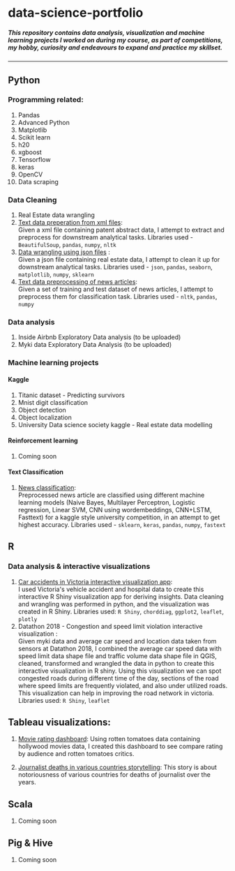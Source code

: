 # data-science-portfolio
##### This repository contains data analysis, visualization and machine learning projects I worked on during my course, as part of competitions, my hobby, curiosity and endeavours to expand and practice my skillset.
-------------------------------------------------------------------------------------------------------------------------------------

## Python

### Programming related:
1. Pandas
2. Advanced Python
3. Matplotlib
4. Scikit learn
5. h20
6. xgboost
7. Tensorflow
8. keras
9. OpenCV
10. Data scraping



### Data Cleaning
1. Real Estate data wrangling
2. [Text data preperation from xml files](https://github.com/VarunM24/data-science-portfolio/blob/master/Python/Wrangling/Xml-Text-preprocessing.ipynb "Python Jupyter notebook"): <br>
Given a xml file containing patent abstract data, I attempt to extract and preprocess for downstream analytical tasks.
Libraries used - `BeautifulSoup`, `pandas`, `numpy`, `nltk`
3. [Data wrangling using json files](https://github.com/VarunM24/data-science-portfolio/blob/master/Python/Wrangling/Json-data-wrangling.ipynb "Python Jupyter notebook") :<br>
Given a json file containing real estate data, I attempt to clean it up for downstream analytical tasks.
Libraries used - `json`, `pandas`, `seaborn`, `matplotlib`, `numpy`, `sklearn`
4. [Text data preprocessing of news articles](https://github.com/VarunM24/data-science-portfolio/blob/master/Python/Machine%20Learning/text-classification/News-classification/pre-processing/News-Preprocessing.ipynb "Python Jupyter notebook"): <br>
Given a set of training and test dataset of news articles, I attempt to preprocess them for classification task. 
Libraries used - `nltk`, `pandas`, `numpy`

### Data analysis

1. Inside Airbnb Exploratory Data analysis (to be uploaded)
2. Myki data Exploratory Data Analysis (to be uploaded)

### Machine learning projects

#### Kaggle
1. Titanic dataset - Predicting survivors
2. Mnist digit classification
3. Object detection
4. Object localization
5. University Data science society kaggle - Real estate data modelling

#### Reinforcement learning
1. Coming soon

#### Text Classification
1. [News classification](https://github.com/VarunM24/data-science-portfolio/blob/master/Python/Machine%20Learning/text-classification/News-classification/modelling/News-Classification.ipynb "Python Jupyter notebook"): <br>
Preprocessed news article are classified using different machine learning models (Naive Bayes, Multilayer Perceptron, Logistic regression, Linear SVM, CNN using wordembeddings, CNN+LSTM, Fasttext) for a kaggle style university competition, in an attempt to get highest accuracy. Libraries used - `sklearn`, `keras`, `pandas`, `numpy`, `fastext`


## R

### Data analysis & interactive visualizations
1. [  Car accidents in Victoria interactive visualization app](https://vm24.shinyapps.io/Victoria-car-accidents/ "ShinyApp"): <br>
I used Victoria's vehicle accident and hospital data to create this interactive R Shiny visualization app for deriving insights. Data cleaning and wrangling was performed in python, and the visualization was created in R Shiny. Libraries used: `R Shiny`, `chorddiag`, `ggplot2`, `leaflet`, `plotly` 
2. Datathon 2018 - Congestion and speed limit violation interactive visualization : <br>
Given myki data and average car speed and location data taken from sensors at Datathon 2018, I combined the average car speed data with speed limit data shape file and traffic volume data shape file in QGIS, cleaned, transformed and wrangled the data in python to create this interactive visualization in R shiny. Using this visualization we can spot congested roads during different time of the day, sections of the road where speed limits are frequently violated, and also under utilized roads. This visualization can help in improving the road network in victoria. Libraries used: `R Shiny`,  `leaflet`

## Tableau visualizations:
1. [Movie rating dashboard](https://public.tableau.com/views/Moviedashboard/Moviepopularity?:embed=y&:display_count=yes&publish=yes "Tableau dashboard"): Using rotten tomatoes data containing hollywood movies data, I created this dashboard to see compare rating by audience and rotten tomatoes critics.

2. [Journalist deaths in various countries storytelling](https://public.tableau.com/views/Journalist_Deaths_15543637300810/Story1?:embed=y&:display_count=yes&publish=yes "Tableau storytelling"): This story is about notoriousness of various countries for deaths of journalist over the years.

## Scala
1. Coming soon

## Pig & Hive
1. Coming soon
